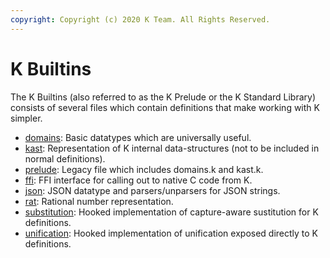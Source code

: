 ```yaml
---
copyright: Copyright (c) 2020 K Team. All Rights Reserved.
---
```


K Builtins
==========

The K Builtins (also referred to as the K Prelude or the K Standard Library)
consists of several files which contain definitions that make working with K
simpler.

-   [domains](domains.k): Basic datatypes which are universally useful.
-   [kast](kast.k): Representation of K internal data-structures (not to be
    included in normal definitions).
-   [prelude](prelude.k): Legacy file which includes domains.k and kast.k.
-   [ffi](ffi.html): FFI interface for calling out to native C code from K.
-   [json](json.html): JSON datatype and parsers/unparsers for JSON strings.
-   [rat](rat.html): Rational number representation.
-   [substitution](substitution.html): Hooked implementation of capture-aware
    sustitution for K definitions.
-   [unification](unification.html): Hooked implementation of unification
    exposed directly to K definitions.
